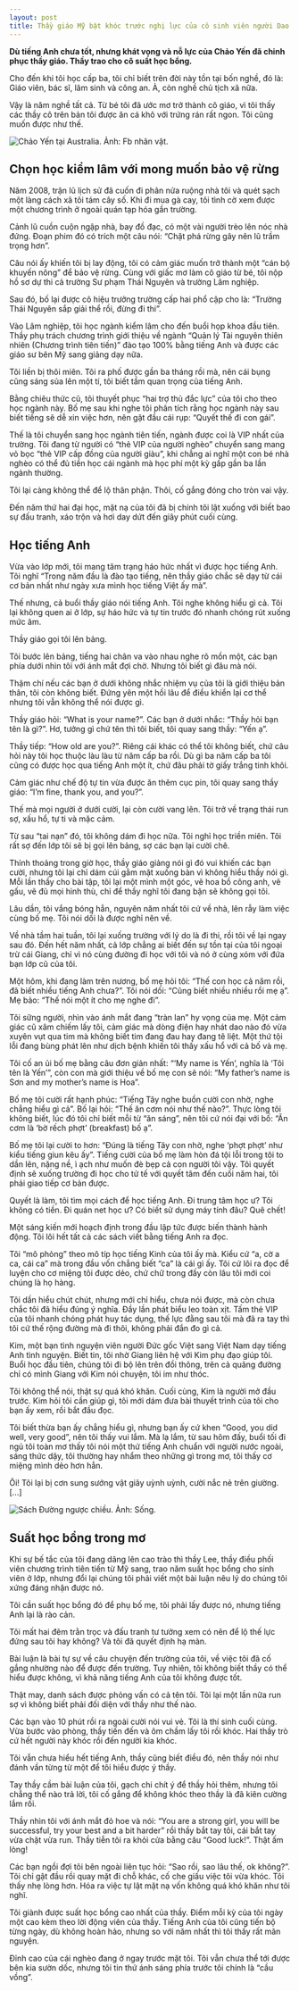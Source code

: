 ```yaml
---
layout: post
title: Thầy giáo Mỹ bật khóc trước nghị lực của cô sinh viên người Dao
---
```


**Dù tiếng Anh chưa tốt, nhưng khát vọng và nỗ lực của Chảo Yến đã chinh phục thầy giáo. Thầy trao cho cô suất học bổng.**

Cho đến khi tôi học cấp ba, tôi chỉ biết trên đời này tồn tại bốn nghề, đó là: Giáo viên, bác sĩ, lâm sinh và công an. À, còn nghề chủ tịch xã nữa.

Vậy là năm nghề tất cả. Từ bé tôi đã ước mơ trở thành cô giáo, vì tôi thấy các thầy cô trên bản tôi được ăn cá khô với trứng rán rất ngon. Tôi cũng muốn được như thế.

![Chảo Yến tại Australia. Ảnh: Fb nhân vật.](https://znews-photo.zadn.vn/w660/Uploaded/oplukaa/2020_07_27/20232287_1911892852418628_8157368725056467649_o.jpg)

## Chọn học kiểm lâm với mong muốn bảo vệ rừng

Năm 2008, trận lũ lịch sử đã cuốn đi phân nửa ruộng nhà tôi và quét sạch một làng cách xã tôi tám cây số. Khi đi mua gà cay, tôi tình cờ xem được một chương trình ở ngoài quán tạp hóa gần trường.

Cảnh lũ cuồn cuộn ngập nhà, bay đồ đạc, có một vài người trèo lên nóc nhà đứng. Đoạn phim đó có trích một câu nói: “Chặt phá rừng gây nên lũ trầm trọng hơn”.

Câu nói ấy khiến tôi bị lay động, tôi có cảm giác muốn trở thành một “cán bộ khuyến nông” để bảo vệ rừng. Cùng với giấc mơ làm cô giáo từ bé, tôi nộp hồ sơ dự thi cả trường Sư phạm Thái Nguyên và trường Lâm nghiệp.

Sau đó, bố lại được cô hiệu trưởng trường cấp hai phổ cập cho là: “Trường Thái Nguyên sắp giải thể rồi, đừng đi thi”.

Vào Lâm nghiệp, tôi học ngành kiểm lâm cho đến buổi họp khoa đầu tiên. Thầy phụ trách chương trình giới thiệu về ngành “Quản lý Tài nguyên thiên nhiên (Chương trình tiên tiến)” đào tạo 100% bằng tiếng Anh và được các giáo sư bên Mỹ sang giảng dạy nữa.

Tôi liền bị thôi miên. Tôi ra phố được gần ba tháng rồi mà, nên cái bụng cũng sáng sủa lên một tí, tôi biết tầm quan trọng của tiếng Anh.

Bằng chiêu thức cũ, tôi thuyết phục “hai trợ thủ đắc lực” của tôi cho theo học ngành này. Bố mẹ sau khi nghe tôi phân tích rằng học ngành này sau biết tiếng sẽ dễ xin việc hơn, nên gật đầu cái rụp: “Quyết thế đi con gái”.

Thế là tôi chuyển sang học ngành tiên tiến, ngành được coi là VIP nhất của trường. Tôi đang từ người có “thẻ VIP của người nghèo” chuyển sang mang vỏ bọc “thẻ VIP cấp đồng của người giàu”, khi chẳng ai nghĩ một con bé nhà nghèo có thể đủ tiền học cái ngành mà học phí một kỳ gấp gần ba lần ngành thường.

Tôi lại càng không thể để lộ thân phận. Thôi, cố gắng đóng cho tròn vai vậy.

Đến năm thứ hai đại học, mặt nạ của tôi đã bị chính tôi lật xuống với biết bao sự đấu tranh, xáo trộn và hơi day dứt đến giây phút cuối cùng.

## Học tiếng Anh

Vừa vào lớp mới, tôi mang tâm trạng háo hức nhất vì được học tiếng Anh. Tôi nghĩ “Trong năm đầu là đào tạo tiếng, nên thầy giáo chắc sẽ dạy từ cái cơ bản nhất như ngày xưa mình học tiếng Việt ấy mà”.

Thế nhưng, cả buổi thầy giáo nói tiếng Anh. Tôi nghe không hiểu gì cả. Tôi lại không quen ai ở lớp, sự háo hức và tự tin trước đó nhanh chóng rút xuống mức âm.

Thầy giáo gọi tôi lên bảng.

Tôi bước lên bảng, tiếng hai chân va vào nhau nghe rõ mồn một, các bạn phía dưới nhìn tôi với ánh mắt đợi chờ. Nhưng tôi biết gì đâu mà nói.

Thậm chí nếu các bạn ở dưới không nhắc nhiệm vụ của tôi là giới thiệu bản thân, tôi còn không biết. Đứng yên một hồi lâu để điều khiển lại cơ thể nhưng tôi vẫn không thể nói được gì.

Thầy giáo hỏi: “What is your name?”. Các bạn ở dưới nhắc: “Thầy hỏi bạn tên là gì?”. Hơ, tưởng gì chứ tên thì tôi biết, tôi quay sang thầy: “Yến ạ”.

Thầy tiếp: “How old are you?”. Riêng cái khác có thể tôi không biết, chứ câu hỏi này tôi học thuộc làu làu từ năm cấp ba rồi. Dù gì ba năm cấp ba tôi cũng có được học qua tiếng Anh một ít, chứ đâu phải tờ giấy trắng tinh khôi.

Cảm giác như chế độ tự tin vừa được ăn thêm cục pin, tôi quay sang thầy giáo: “I’m fine, thank you, and you?”.

Thế mà mọi người ở dưới cười, lại còn cười vang lên. Tôi trở về trạng thái run sợ, xấu hổ, tự ti và mặc cảm.

Từ sau “tai nạn” đó, tôi không dám đi học nữa. Tôi nghỉ học triền miên. Tôi rất sợ đến lớp tôi sẽ bị gọi lên bảng, sợ các bạn lại cười chê.

Thỉnh thoảng trong giờ học, thầy giáo giảng nói gì đó vui khiến các bạn cười, nhưng tôi lại chỉ dám cúi gằm mặt xuống bàn vì không hiểu thầy nói gì. Mỗi lần thầy cho bài tập, tôi lại một mình một góc, vẽ hoa bồ công anh, vẽ gấu, vẽ đủ mọi hình thù, chỉ để thầy nghĩ tôi đang bận sẽ không gọi tôi.

Lâu dần, tôi vắng bóng hẳn, nguyên năm nhất tôi cứ về nhà, lên rẫy làm việc cùng bố mẹ. Tôi nói dối là được nghỉ nên về.

Về nhà tầm hai tuần, tôi lại xuống trường với lý do là đi thi, rồi tôi về lại ngay sau đó. Đến hết năm nhất, cả lớp chẳng ai biết đến sự tồn tại của tôi ngoại trừ cái Giang, chỉ vì nó cùng đường đi học với tôi và nó ở cùng xóm với đứa bạn lớp cũ của tôi.

Một hôm, khi đang làm trên nương, bố mẹ hỏi tôi: “Thế con học cả năm rồi, đã biết nhiều tiếng Anh chưa?”. Tôi nói dối: “Cũng biết nhiều nhiều rồi mẹ ạ”. Mẹ bảo: “Thế nói một ít cho mẹ nghe đi”.

Tôi sững người, nhìn vào ánh mắt đang “tràn lan” hy vọng của mẹ. Một cảm giác cũ xâm chiếm lấy tôi, cảm giác mà dòng điện hay nhát dao nào đó vừa xuyên vụt qua tim mà không biết tim đang đau hay đang tê liệt. Một thứ tội lỗi đang bùng phát lên như dịch bệnh khiến tôi thấy xấu hổ với cả bố và mẹ.

Tôi cố an ủi bố mẹ bằng câu đơn giản nhất: “‘My name is Yến’, nghĩa là ‘Tôi tên là Yến’”, còn con mà giới thiệu về bố mẹ con sẽ nói: “My father’s name is Sơn and my mother’s name is Hoa”.

Bố mẹ tôi cười rất hạnh phúc: “Tiếng Tây nghe buồn cười con nhờ, nghe chẳng hiểu gì cả”. Bố lại hỏi: “Thế ăn cơm nói như thế nào?”. Thực lòng tôi không biết, lúc đó tôi chỉ biết mỗi từ “ăn sáng”, nên tôi cứ nói đại với bố: “Ăn cơm là ‘bờ rếch phợt’ (breakfast) bố ạ”.

Bố mẹ tôi lại cười to hơn: “Đúng là tiếng Tây con nhờ, nghe ‘phợt phợt’ như kiểu tiếng giun kêu ấy”. Tiếng cười của bố mẹ làm hòn đá tội lỗi trong tôi to dần lên, nặng nề, ì ạch như muốn đè bẹp cả con người tôi vậy. Tôi quyết định sẽ xuống trường đi học cho tử tế với quyết tâm đến cuối năm hai, tôi phải giao tiếp cơ bản được.

Quyết là làm, tôi tìm mọi cách để học tiếng Anh. Đi trung tâm học ư? Tôi không có tiền. Đi quán net học ư? Có biết sử dụng máy tính đâu? Quê chết!

Một sáng kiến mới hoạch định trong đầu lập tức được biến thành hành động. Tôi lôi hết tất cả các sách viết bằng tiếng Anh ra đọc.

Tôi “mô phỏng” theo mô típ học tiếng Kinh của tôi ấy mà. Kiểu cứ “a, cờ a ca, cái ca” mà trong đầu vốn chẳng biết “ca” là cái gì ấy. Tôi cứ lôi ra đọc để luyện cho cơ miệng tôi được dẻo, chứ chữ trong đấy còn lâu tôi mới coi chúng là họ hàng.

Tôi dần hiểu chút chút, nhưng mới chỉ hiểu, chưa nói được, mà còn chưa chắc tôi đã hiểu đúng ý nghĩa. Đầy lần phát biểu leo toàn xịt. Tấm thẻ VIP của tôi nhanh chóng phát huy tác dụng, thế lực đằng sau tôi mà đã ra tay thì tôi cứ thế rộng đường mà đi thôi, không phải đắn đo gì cả.

Kim, một bạn tình nguyện viên người Đức gốc Việt sang Việt Nam dạy tiếng Anh tình nguyện. Biết tin, tôi nhờ Giang liên hệ với Kim phụ đạo giúp tôi. Buổi học đầu tiên, chúng tôi đi bộ lên trên đồi thông, trên cả quãng đường chỉ có mình Giang với Kim nói chuyện, tôi im như thóc.

Tôi không thể nói, thật sự quá khó khăn. Cuối cùng, Kim là người mở đầu trước. Kim hỏi tôi cần giúp gì, tôi mới dám đưa bài thuyết trình của tôi cho bạn ấy xem, rồi bắt đầu đọc.

Tôi biết thừa bạn ấy chẳng hiểu gì, nhưng bạn ấy cứ khen “Good, you did well, very good”, nên tôi thấy vui lắm. Mà lạ lắm, từ sau hôm đấy, buổi tối đi ngủ tôi toàn mơ thấy tôi nói một thứ tiếng Anh chuẩn với người nước ngoài, sáng thức dậy, tôi thường hay nhẩm theo những gì trong mơ, tôi thấy cơ miệng mình dẻo hơn hẳn.

Ôi! Tôi lại bị cơn sung sướng vật giãy uỳnh uỳnh, cười nắc nẻ trên giường. [...]

![Sách Đường ngược chiều. Ảnh: Sống.]({{site.baseurl}}/https://znews-photo.zadn.vn/w660/Uploaded/oplukaa/2020_07_27/z1774787788056_c5916952fabe3448a30bbcf57335cdba.jpg)

## Suất học bổng trong mơ

Khi sự bế tắc của tôi đang dâng lên cao trào thì thầy Lee, thầy điều phối viên chương trình tiên tiến từ Mỹ sang, trao năm suất học bổng cho sinh viên ở lớp, nhưng đổi lại chúng tôi phải viết một bài luận nêu lý do chúng tôi xứng đáng nhận được nó.

Tôi cần suất học bổng đó để phụ bố mẹ, tôi phải lấy được nó, nhưng tiếng Anh lại là rào cản.

Tôi mất hai đêm trằn trọc và đấu tranh tư tưởng xem có nên để lộ thế lực đứng sau tôi hay không? Và tôi đã quyết định hạ màn.

Bài luận là bài tự sự về câu chuyện đến trường của tôi, về việc tôi đã cố gắng nhường nào để được đến trường. Tuy nhiên, tôi không biết thầy có thể hiểu được không, vì khả năng tiếng Anh của tôi không được tốt.

Thật may, danh sách được phỏng vấn có cả tên tôi. Tôi lại một lần nữa run sợ vì không biết phải đối diện với thầy như thế nào.

Các bạn vào 10 phút rồi ra ngoài cười nói vui vẻ. Tôi là thí sinh cuối cùng. Vừa bước vào phòng, thầy tiến đến và ôm chầm lấy tôi rồi khóc. Hai thầy trò cứ hết người này khóc rồi đến người kia khóc.

Tôi vẫn chưa hiểu hết tiếng Anh, thầy cũng biết điều đó, nên thầy nói như đánh vần từng từ một để tôi hiểu được ý thầy.

Tay thầy cầm bài luận của tôi, gạch chi chít ý để thầy hỏi thêm, nhưng tôi chẳng thể nào trả lời, tôi cố gắng để không khóc theo thầy là đã kiên cường lắm rồi.

Thầy nhìn tôi với ánh mắt đỏ hoe và nói: “You are a strong girl, you will be successful, try your best and a bit harder” rồi thầy bắt tay tôi, cái bắt tay vừa chặt vừa run. Thầy tiễn tôi ra khỏi cửa bằng câu “Good luck!”. Thật ấm lòng!

Các bạn ngồi đợi tôi bên ngoài liên tục hỏi: “Sao rồi, sao lâu thế, ok không?”. Tôi chỉ gật đầu rồi quay mặt đi chỗ khác, cố che giấu việc tôi vừa khóc. Tôi thấy nhẹ lòng hơn. Hóa ra việc tự lật mặt nạ vốn không quá khó khăn như tôi nghĩ.

Tôi giành được suất học bổng cao nhất của thầy. Điểm mỗi kỳ của tôi ngày một cao kèm theo lời động viên của thầy. Tiếng Anh của tôi cũng tiến bộ từng ngày, dù không hoàn hảo, nhưng so với năm nhất thì tôi thấy rất mãn nguyện.

Đỉnh cao của cái nghèo đang ở ngay trước mặt tôi. Tôi vẫn chưa thể tới được bên kia sườn dốc, nhưng tôi tin thứ ánh sáng phía trước tôi chính là “cầu vồng”.










